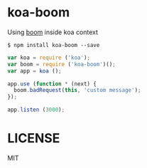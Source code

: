 # koa-boom

Using [boom](https://github.com/spumko/boom) inside koa context

```
$ npm install koa-boom --save
```

```js
var koa = require ('koa');
var boom = require ('koa-boom')();
var app = koa ();

app.use (function * (next) {
  boom.badRequest(this, 'custom message');
});

app.listen (3000);

```

# LICENSE 

MIT
